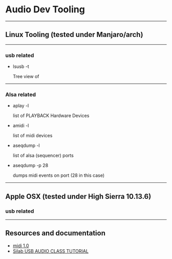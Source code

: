# Audio Dev Tooling

---

## Linux Tooling (tested under Manjaro/arch)

---

### usb related

- lsusb -t
  
  Tree view of 

---

### Alsa related

- aplay -l 

  list of PLAYBACK Hardware Devices

- amidi -l

  list of midi devices

- aseqdump -l
  
  list of alsa (sequencer) ports

- aseqdump -p 28

  dumps midi events on port (28 in this case)

---

## Apple OSX (tested under High Sierra 10.13.6)

### usb related

---

## Resources and documentation

- [midi 1.0](https://www.usb.org/sites/default/files/midi10.pdf)
- [Silab USB AUDIO CLASS TUTORIAL](https://www.silabs.com/documents/public/application-notes/AN295.pdf)